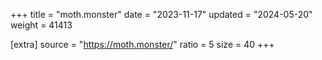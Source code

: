 +++
title = "moth.monster"
date = "2023-11-17"
updated = "2024-05-20"
weight = 41413

[extra]
source = "https://moth.monster/"
ratio = 5
size = 40
+++
